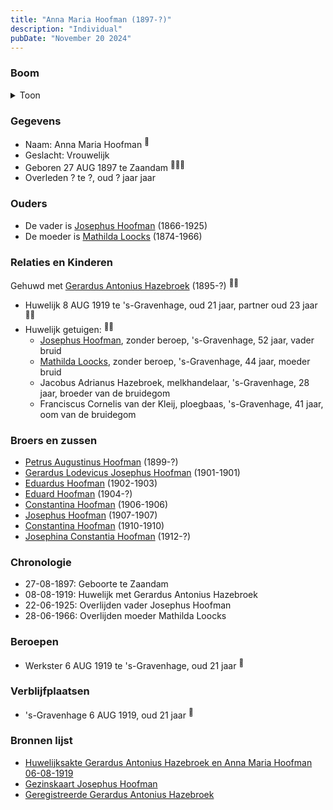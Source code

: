 ```yaml
---
title: "Anna Maria Hoofman (1897-?)"
description: "Individual"
pubDate: "November 20 2024"
---
```


### Boom
<details><summary>Toon</summary>

![test](https://www.plantuml.com/plantuml/svg/ZPDDRzf048Rl-oj6oI4d98njm0YHG0IqKVCXDUcX5pIs9tZbzIxQMOf8n7_lEfWIHMdBRJKxi_FC-yvUiKFhrfKIN4gzGeiLf9YLIslMEhysobXm5ZNxAz9E538doAJD5EtFLAtS5YggKhAy3x4ZIyPjLoJUlPefP8PN0G0JOtEoZuNCIatCms65Kez648gT41VmyDQAnRxYxCOmhOermnTZdYlKPu0CNzljTYS6E9-6itWsyU--FajI-Gw6WnJJxI8rpYaQZA0JmVXf3a6_suMvHLnltgLokLPgWJfVPDOmfyRpr3KTk7cwWo3nBIwuvSj-aIvmIHwmeRf5LqYL8tmp9Ylv01KaaOUQJQRXDFmNL0pVfmyUgXVviRGZBPdf1B1-0-Q7-GlOSB2XF9TwMQSdS7V_mxT9kc-0CwzQDu9p9PU5sv9IPkCXTw9HizLgCaGpoJ7GLFg0l-gqGt5eDzOQuHQjn8_--2puO-q9alGQdv8U_4G_ELR_r-CIBkkTQLZcPD7cVbF6sXajwvN15qgjeV885PsoD640zzUFDSp71JWHwHCp-llvaY0vUX5_waMjt47wM3JKnu2u8ftxB_iR)
</details>

### Gegevens
- Naam: Anna Maria Hoofman <sup><a href="../s00344/" style="text-decoration:none" title="Huwelijksakte Gerardus Antonius Hazebroek en Anna Maria Hoofman 06-08-1919">:link:</a></sup>
- Geslacht: Vrouwelijk
- Geboren 27 AUG 1897 te Zaandam <sup><a href="../s00344/" style="text-decoration:none" title="Huwelijksakte Gerardus Antonius Hazebroek en Anna Maria Hoofman 06-08-1919">:link:</a><a href="../s00350/" style="text-decoration:none" title="Gezinskaart Josephus Hoofman">:link:</a><a href="../s00354/" style="text-decoration:none" title="Geregistreerde Gerardus Antonius Hazebroek">:link:</a></sup>
- Overleden ? te ?, oud ? jaar jaar 

### Ouders
- De vader is [Josephus Hoofman](../i00025/) (1866-1925)
- De moeder is [Mathilda Loocks](../i00194/) (1874-1966)

### Relaties en Kinderen

Gehuwd met [Gerardus Antonius Hazebroek](../i00204/) (1895-?) <sup><a href="../s00344/" style="text-decoration:none" title="Huwelijksakte Gerardus Antonius Hazebroek en Anna Maria Hoofman 06-08-1919">:link:</a><a href="../s00350/" style="text-decoration:none" title="Gezinskaart Josephus Hoofman">:link:</a></sup>
- Huwelijk 8 AUG 1919 te 's-Gravenhage, oud 21 jaar, partner oud 23 jaar <sup><a href="../s00344/" style="text-decoration:none" title="Huwelijksakte Gerardus Antonius Hazebroek en Anna Maria Hoofman 06-08-1919">:link:</a><a href="../s00350/" style="text-decoration:none" title="Gezinskaart Josephus Hoofman">:link:</a></sup>
- Huwelijk getuigen:  <sup><a href="../s00344/" style="text-decoration:none" title="Huwelijksakte Gerardus Antonius Hazebroek en Anna Maria Hoofman 06-08-1919">:link:</a><a href="../s00350/" style="text-decoration:none" title="Gezinskaart Josephus Hoofman">:link:</a></sup>
  - [Josephus Hoofman](../i00025/), zonder beroep, \'s-Gravenhage, 52 jaar, vader bruid
  - [Mathilda Loocks](../i00194/), zonder beroep, \'s-Gravenhage, 44 jaar, moeder bruid
  - Jacobus Adrianus Hazebroek, melkhandelaar, \'s-Gravenhage, 28 jaar, broeder van de bruidegom
  - Franciscus Cornelis van der Kleij, ploegbaas, \'s-Gravenhage, 41 jaar, oom van de bruidegom

### Broers en zussen
- [Petrus Augustinus Hoofman](../i00195/) (1899-?)
- [Gerardus Lodevicus Josephus Hoofman](../i00196/) (1901-1901)
- [Eduardus Hoofman](../i00197/) (1902-1903)
- [Eduard Hoofman](../i00198/) (1904-?)
- [Constantina Hoofman](../i00199/) (1906-1906)
- [Josephus Hoofman](../i00200/) (1907-1907)
- [Constantina Hoofman](../i00201/) (1910-1910)
- [Josephina Constantia Hoofman](../i00202/) (1912-?)

### Chronologie
- 27-08-1897: Geboorte te Zaandam
- 08-08-1919: Huwelijk met Gerardus Antonius Hazebroek
- 22-06-1925: Overlijden vader Josephus Hoofman
- 28-06-1966: Overlijden moeder Mathilda Loocks

### Beroepen
- Werkster 6 AUG 1919 te 's-Gravenhage, oud 21 jaar <sup><a href="../s00344/" style="text-decoration:none" title="Huwelijksakte Gerardus Antonius Hazebroek en Anna Maria Hoofman 06-08-1919">:link:</a></sup>

### Verblijfplaatsen
- 's-Gravenhage  6 AUG 1919, oud 21 jaar  <sup><a href="../s00344/" style="text-decoration:none" title="Huwelijksakte Gerardus Antonius Hazebroek en Anna Maria Hoofman 06-08-1919">:link:</a></sup>

### Bronnen lijst
- [Huwelijksakte Gerardus Antonius Hazebroek en Anna Maria Hoofman 06-08-1919](../s00344/)
- [Gezinskaart Josephus Hoofman](../s00350/)
- [Geregistreerde Gerardus Antonius Hazebroek](../s00354/)